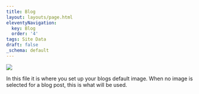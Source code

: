 ```yaml
---
title: Blog
layout: layouts/page.html
eleventyNavigation:
  key: Blog
  order: '4'
tags: Site Data
draft: false
_schema: default
---
```

![](/assets/images/uploads/image-35.png)

In this file it is where you set up your blogs default image. When no image is selected for a blog post, this is what will be used.